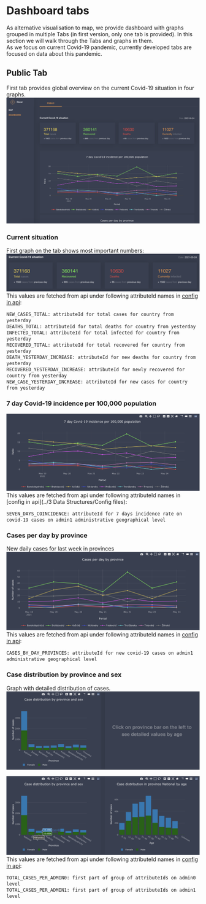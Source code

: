 # Dashboard tabs

As alternative visualisation to map, we provide dashboard with graphs grouped in multiple Tabs (in first version, only one tab is provided). In this section we will walk through the Tabs and graphs in them.     
As we focus on current Covid-19 pandemic, currently developed tabs are focused on data about this pandemic.
     
## Public Tab     
First tab provides global overview on the current Covid-19 situation in four graphs.      
![publicTab](./screenshots/publicTab.png)
### Current situation
First graph on the tab shows most important numbers:
![currentSituation](./screenshots/currentSituation.png)    
This values are fetched from api under following attributeId names in [config in api](../data-structures/config-files.md):     
```
NEW_CASES_TOTAL: attributeId for total cases for country from yesterday
DEATHS_TOTAL: attributeId for total deaths for country from yesterday
INFECTED_TOTAL: attributeId for total infected for country from yesterday
RECOVERED_TOTAL: attributeId for total recovered for country from yesterday
DEATH_YESTERDAY_INCREASE: attributeId for new deaths for country from yesterday
RECOVERED_YESTERDAY_INCREASE: attributeId for newly recovered for country from yesterday
NEW_CASE_YESTERDAY_INCREASE: attributeId for new cases for country from yesterday
```
### 7 day Covid-19 incidence per 100,000 population
![incidenceRate](./screenshots/incidenceRate.png)     
This values are fetched from api under following attributeId names in [config in api](../3 Data Structures/Config files):     
```
SEVEN_DAYS_COINCIDENCE: attributeId for 7 days incidence rate on covid-19 cases on admin1 administrative geographical level 
```
### Cases per day by province
New daily cases for last week in provinces       
![casesPerDay](./screenshots/casesPerDay.png)      
This values are fetched from api under following attributeId names in [config in api](../data-structures/config-files.md):  
```
CASES_BY_DAY_PROVINCES: attributeId for new covid-19 cases on admin1 administrative geographical level 
```     
### Case distribution by province and sex
Graph with detailed distribution of cases.      
![caseDistribution1](./screenshots/caseDistribution1.png)    
            

![caseDistribution2](./screenshots/caseDistribution2.png)        
This values are fetched from api under following attributeId names in [config in api](../data-structures/config-files.md):      
```
TOTAL_CASES_PER_ADMIN0: first part of group of attributeIds on admin0 level
TOTAL_CASES_PER_ADMIN1: first part of group of attributeIds on admin1 level
```
